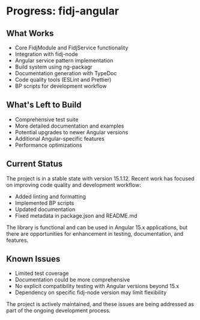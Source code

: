 # Progress: fidj-angular

## What Works
- Core FidjModule and FidjService functionality
- Integration with fidj-node
- Angular service pattern implementation
- Build system using ng-packagr
- Documentation generation with TypeDoc
- Code quality tools (ESLint and Prettier)
- BP scripts for development workflow

## What's Left to Build
- Comprehensive test suite
- More detailed documentation and examples
- Potential upgrades to newer Angular versions
- Additional Angular-specific features
- Performance optimizations

## Current Status
The project is in a stable state with version 15.1.12. Recent work has focused on improving code quality and development workflow:
- Added linting and formatting
- Implemented BP scripts
- Updated documentation
- Fixed metadata in package.json and README.md

The library is functional and can be used in Angular 15.x applications, but there are opportunities for enhancement in testing, documentation, and features.

## Known Issues
- Limited test coverage
- Documentation could be more comprehensive
- No explicit compatibility testing with Angular versions beyond 15.x
- Dependency on specific fidj-node version may limit flexibility

The project is actively maintained, and these issues are being addressed as part of the ongoing development process.
